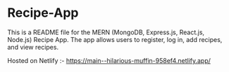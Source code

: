 # Recipe-App

This is a README file for the MERN (MongoDB, Express.js, React.js, Node.js) Recipe App. The app allows users to register, log in, add recipes, and view recipes.

Hosted on Netlify :- https://main--hilarious-muffin-958ef4.netlify.app/
